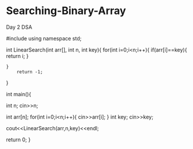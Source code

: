 # Searching-Binary-Array
Day 2 DSA

#include <iostream>
using namespace std;

int LinearSearch(int arr[], int n, int key){
	for(int i=0;i<n;i++){
		if(arr[i]==key){
			return i;
		}
	
	}
		return -1;
}

int main(){
	
int n;
cin>>n;

int arr[n];
for(int i=0;i<n;i++){
	cin>>arr[i];
}
int key;
cin>>key;

cout<<LinearSearch(arr,n,key)<<endl;

return 0;
}

